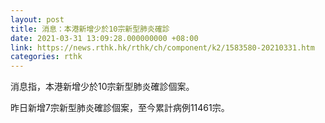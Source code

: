 ```yaml
---
layout: post
title: 消息：本港新增少於10宗新型肺炎確診
date: 2021-03-31 13:09:28.000000000 +08:00
link: https://news.rthk.hk/rthk/ch/component/k2/1583580-20210331.htm
categories: rthk
---
```


消息指，本港新增少於10宗新型肺炎確診個案。

昨日新增7宗新型肺炎確診個案，至今累計病例11461宗。
